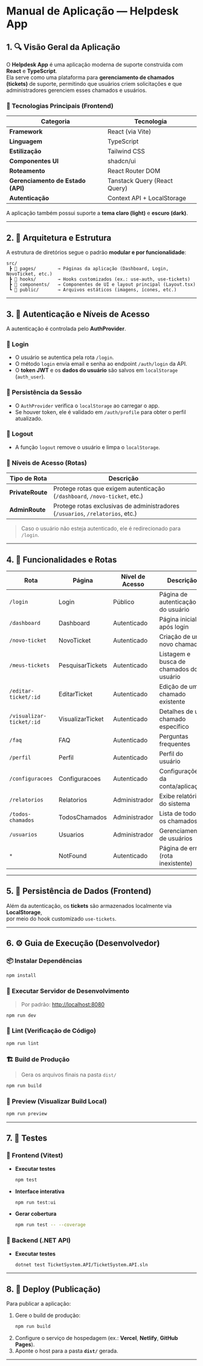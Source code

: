 # Manual de Aplicação — Helpdesk App

## 1. 🔍 Visão Geral da Aplicação

O **Helpdesk App** é uma aplicação moderna de suporte construída com **React** e **TypeScript**.  
Ela serve como uma plataforma para **gerenciamento de chamados (tickets)** de suporte, permitindo que usuários criem solicitações e que administradores gerenciem esses chamados e usuários.

### 🧠 Tecnologias Principais (Frontend)

| Categoria | Tecnologia |
|------------|-------------|
| **Framework** | React (via Vite) |
| **Linguagem** | TypeScript |
| **Estilização** | Tailwind CSS |
| **Componentes UI** | shadcn/ui |
| **Roteamento** | React Router DOM |
| **Gerenciamento de Estado (API)** | Tanstack Query (React Query) |
| **Autenticação** | Context API + LocalStorage |

A aplicação também possui suporte a **tema claro (light)** e **escuro (dark)**.

---

## 2. 🧱 Arquitetura e Estrutura

A estrutura de diretórios segue o padrão **modular e por funcionalidade**:

```
src/
 ┣ 📂 pages/        → Páginas da aplicação (Dashboard, Login, NovoTicket, etc.)
 ┣ 📂 hooks/        → Hooks customizados (ex.: use-auth, use-tickets)
 ┣ 📂 components/   → Componentes de UI e layout principal (Layout.tsx)
 ┗ 📂 public/       → Arquivos estáticos (imagens, ícones, etc.)
```

---

## 3. 🔐 Autenticação e Níveis de Acesso

A autenticação é controlada pelo **AuthProvider**.

### 🔸 Login

- O usuário se autentica pela rota `/login`.
- O método `login` envia email e senha ao endpoint `/auth/login` da API.
- O **token JWT** e os **dados do usuário** são salvos em `localStorage` (`auth_user`).

### 🔸 Persistência da Sessão

- O `AuthProvider` verifica o `localStorage` ao carregar o app.
- Se houver token, ele é validado em `/auth/profile` para obter o perfil atualizado.

### 🔸 Logout

- A função `logout` remove o usuário e limpa o `localStorage`.

### 🔸 Níveis de Acesso (Rotas)

| Tipo de Rota | Descrição |
|---------------|------------|
| **PrivateRoute** | Protege rotas que exigem autenticação (`/dashboard`, `/novo-ticket`, etc.) |
| **AdminRoute** | Protege rotas exclusivas de administradores (`/usuarios`, `/relatorios`, etc.) |

> Caso o usuário não esteja autenticado, ele é redirecionado para `/login`.

---

## 4. 🧭 Funcionalidades e Rotas

| Rota | Página | Nível de Acesso | Descrição |
|------|---------|-----------------|------------|
| `/login` | Login | Público | Página de autenticação do usuário |
| `/dashboard` | Dashboard | Autenticado | Página inicial após login |
| `/novo-ticket` | NovoTicket | Autenticado | Criação de um novo chamado |
| `/meus-tickets` | PesquisarTickets | Autenticado | Listagem e busca de chamados do usuário |
| `/editar-ticket/:id` | EditarTicket | Autenticado | Edição de um chamado existente |
| `/visualizar-ticket/:id` | VisualizarTicket | Autenticado | Detalhes de um chamado específico |
| `/faq` | FAQ | Autenticado | Perguntas frequentes |
| `/perfil` | Perfil | Autenticado | Perfil do usuário |
| `/configuracoes` | Configuracoes | Autenticado | Configurações da conta/aplicação |
| `/relatorios` | Relatorios | Administrador | Exibe relatórios do sistema |
| `/todos-chamados` | TodosChamados | Administrador | Lista de todos os chamados |
| `/usuarios` | Usuarios | Administrador | Gerenciamento de usuários |
| `*` | NotFound | Autenticado | Página de erro (rota inexistente) |

---

## 5. 💾 Persistência de Dados (Frontend)

Além da autenticação, os **tickets** são armazenados localmente via **LocalStorage**,  
por meio do hook customizado `use-tickets`.

---

## 6. ⚙️ Guia de Execução (Desenvolvedor)

### 📦 Instalar Dependências
```bash
npm install
```

### 🚀 Executar Servidor de Desenvolvimento
> Por padrão: [http://localhost:8080](http://localhost:8080)
```bash
npm run dev
```

### 🧹 Lint (Verificação de Código)
```bash
npm run lint
```

### 🏗️ Build de Produção
> Gera os arquivos finais na pasta `dist/`
```bash
npm run build
```

### 👀 Preview (Visualizar Build Local)
```bash
npm run preview
```

---

## 7. 🧪 Testes

### 🔹 Frontend (Vitest)

- **Executar testes**
  ```bash
  npm test
  ```

- **Interface interativa**
  ```bash
  npm run test:ui
  ```

- **Gerar cobertura**
  ```bash
  npm run test -- --coverage
  ```

### 🔹 Backend (.NET API)

- **Executar testes**
  ```bash
  dotnet test TicketSystem.API/TicketSystem.API.sln
  ```

---

## 8. 🚀 Deploy (Publicação)

Para publicar a aplicação:

1. Gere o build de produção:
   ```bash
   npm run build
   ```
2. Configure o serviço de hospedagem (ex.: **Vercel**, **Netlify**, **GitHub Pages**).
3. Aponte o host para a pasta **`dist/`** gerada.

---
